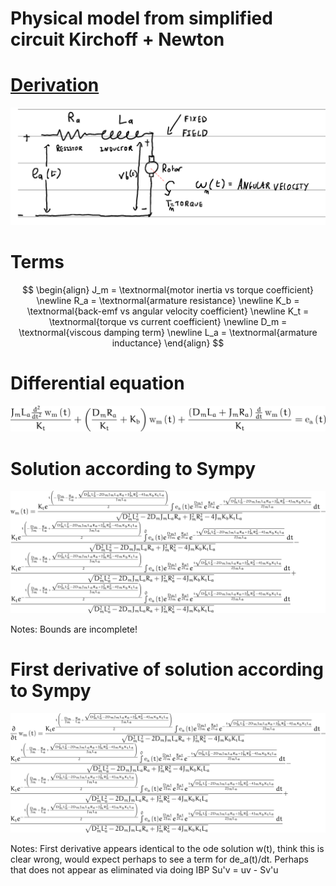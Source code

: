 # Physical model from simplified circuit Kirchoff + Newton

# [Derivation](control-BLDC.pdf)

![image](armature-circuit.png)

#

# Terms

$$
\begin{align}
J_m = \textnormal{motor inertia vs torque coefficient} \newline
R_a = \textnormal{armature resistance} \newline
K_b = \textnormal{back-emf vs angular velocity coefficient} \newline
K_t = \textnormal{torque vs current coefficient} \newline
D_m = \textnormal{viscous damping term} \newline
L_a = \textnormal{armature inductance}
\end{align}
$$

#

# Differential equation

![image](bldc-kirchoff-newton-ode.png)

#

# Solution according to Sympy

![image](bldc-kirchoff-newton-ode-solution.png)

Notes: Bounds are incomplete!
#

# First derivative of solution according to Sympy

![image](bldc-first_diff_kirchoff_newton_ode_solution.png)

Notes: First derivative appears identical to the ode solution w(t), think this is clear wrong, would expect perhaps
to see a term for de_a(t)/dt. Perhaps that does not appear as eliminated via doing IBP Su'v = uv - Sv'u
#
